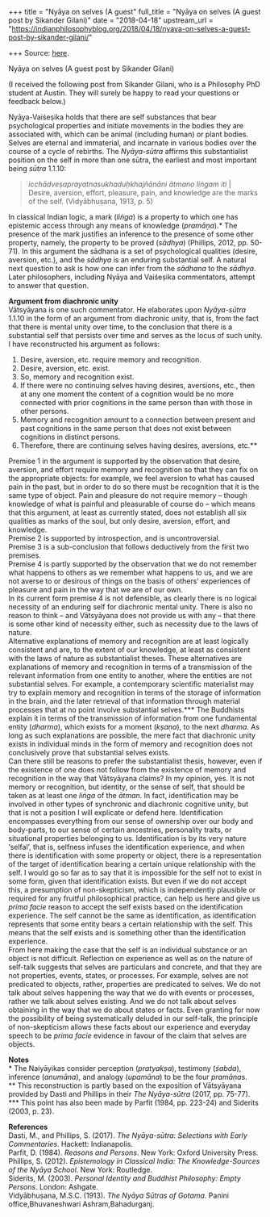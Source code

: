 +++
title = "Nyāya on selves (A guest"
full_title = "Nyāya on selves (A guest post by Sikander Gilani)"
date = "2018-04-18"
upstream_url = "https://indianphilosophyblog.org/2018/04/18/nyaya-on-selves-a-guest-post-by-sikander-gilani/"

+++
Source: [here](https://indianphilosophyblog.org/2018/04/18/nyaya-on-selves-a-guest-post-by-sikander-gilani/).

Nyāya on selves (A guest post by Sikander Gilani)

(I received the following post from Sikander Gilani, who is a Philosophy
PhD student at Austin. They will surely be happy to read your questions
or feedback below.)

Nyāya-Vaiśeṣika holds that there are self substances that bear
psychological properties and initiate movements in the bodies they are
associated with, which can be animal (including human) or plant bodies.
Selves are eternal and immaterial, and incarnate in various bodies over
the course of a cycle of rebirths. The *Nyāya-sūtra* affirms this
substantialist position on the self in more than one sūtra, the earliest
and most important being *sūtra* 1.1.10:

> *icchādveṣaprayatnasukhaduḥkhajñānāni ātmano liṅgam iti* \|  
> Desire, aversion, effort, pleasure, pain, and knowledge are the marks
> of the self. (Vidyābhuṣana, 1913, p. 5)

In classical Indian logic, a mark (*liṅga*) is a property to which one
has epistemic access through any means of knowledge (*pramāṇa*).\* The
presence of the mark justifies an inference to the presence of some
other property, namely, the property to be proved (*sādhya*) (Phillips,
2012, pp. 50-71). In this argument the sādhana is a set of psychological
qualities (desire, aversion, etc.), and the *sādhya* is an enduring
substantial self. A natural next question to ask is how one can infer
from the *sādhana* to the *sādhya*. Later philosophers, including Nyāya
and Vaiśeṣika commentators, attempt to answer that question.

**Argument from diachronic unity**  
Vātsyāyana is one such commentator. He elaborates upon *Nyāya-sūtra*
1.1.10 in the form of an argument from diachronic unity, that is, from
the fact that there is mental unity over time, to the conclusion that
there is a substantial self that persists over time and serves as the
locus of such unity. I have reconstructed his argument as follows:

1.  Desire, aversion, etc. require memory and recognition.
2.  Desire, aversion, etc. exist.
3.  So, memory and recognition exist.
4.  If there were no continuing selves having desires, aversions, etc.,
    then at any one moment the content of a cognition would be no more
    connected with prior cognitions in the same person than with those
    in other persons.
5.  Memory and recognition amount to a connection between present and
    past cognitions in the same person that does not exist between
    cognitions in distinct persons.
6.  Therefore, there are continuing selves having desires, aversions,
    etc.\*\*

Premise 1 in the argument is supported by the observation that desire,
aversion, and effort require memory and recognition so that they can fix
on the appropriate objects: for example, we feel aversion to what has
caused pain in the past, but in order to do so there must be recognition
that it is the same type of object. Pain and pleasure do not require
memory – though knowledge of what is painful and pleasurable of course
do – which means that this argument, at least as currently stated, does
not establish all six qualities as marks of the soul, but only desire,
aversion, effort, and knowledge.  
Premise 2 is supported by introspection, and is uncontroversial.  
Premise 3 is a sub-conclusion that follows deductively from the first
two premises.  
Premise 4 is partly supported by the observation that we do not remember
what happens to others as we remember what happens to us, and we are not
averse to or desirous of things on the basis of others’ experiences of
pleasure and pain in the way that we are of our own.  
In its current form premise 4 is not defensible, as clearly there is no
logical necessity of an enduring self for diachronic mental unity. There
is also no reason to think – and Vātsyāyana does not provide us with any
– that there is some other kind of necessity either, such as necessity
due to the laws of nature.  
Alternative explanations of memory and recognition are at least
logically consistent and are, to the extent of our knowledge, at least
as consistent with the laws of nature as substantialist theses. These
alternatives are explanations of memory and recognition in terms of a
transmission of the relevant information from one entity to another,
where the entities are not substantial selves. For example, a
contemporary scientific materialist may try to explain memory and
recognition in terms of the storage of information in the brain, and the
later retrieval of that information through material processes that at
no point involve substantial selves.\*\*\* The Buddhists explain it in
terms of the transmission of information from one fundamental entity
(*dharma*), which exists for a moment (*kṣaṇa*), to the next *dharma*.
As long as such explanations are possible, the mere fact that diachronic
unity exists in individual minds in the form of memory and recognition
does not conclusively prove that substantial selves exists.  
Can there still be reasons to prefer the substantialist thesis, however,
even if the existence of one does not follow from the existence of
memory and recognition in the way that Vātsyāyana claims? In my opinion,
yes. It is not memory or recognition, but identity, or the sense of
self, that should be taken as at least one *liṅga* of the *ātman*. In
fact, identification may be involved in other types of synchronic and
diachronic cognitive unity, but that is not a position I will explicate
or defend here. Identification encompasses everything from our sense of
ownership over our body and body-parts, to our sense of certain
ancestries, personality traits, or situational properties belonging to
us. Identification is by its very nature ‘selfal’, that is, selfness
infuses the identification experience, and when there is identification
with some property or object, there is a representation of the target of
identification bearing a certain unique relationship with the self. I
would go so far as to say that it is impossible for the self not to
exist in some form, given that identification exists. But even if we do
not accept this, a presumption of non-skepticism, which is independently
plausible or required for any fruitful philosophical practice, can help
us here and give us *prima facie* reason to accept the self exists based
on the identification experience. The self cannot be the same as
identification, as identification represents that some entity bears a
certain relationship with the self. This means that the self exists and
is something other than the identification experience.  
From here making the case that the self is an individual substance or an
object is not difficult. Reflection on experience as well as on the
nature of self-talk suggests that selves are particulars and concrete,
and that they are not properties, events, states, or processes. For
example, selves are not predicated to objects, rather, properties are
predicated to selves. We do not talk about selves happening the way that
we do with events or processes, rather we talk about selves existing.
And we do not talk about selves obtaining in the way that we do about
states or facts. Even granting for now the possibility of being
systematically deluded in our self-talk, the principle of non-skepticism
allows these facts about our experience and everyday speech to be *prima
facie* evidence in favour of the claim that selves are objects.

**Notes**  
\* The Naiyāyikas consider perception (*pratyakṣa*), testimony
(*śabda*), inference (*anumāna*), and analogy (*upamāna*) to be the four
*pramāṇa*s.  
\*\* This reconstruction is partly based on the exposition of Vātsyāyana
provided by Dasti and Phillips in their *The Nyāya-sūtra* (2017, pp.
75-77).  
\*\*\* This point has also been made by Parfit (1984, pp. 223-24) and
Siderits (2003, p. 23).

**References**  
Dasti, M., and Phillips, S. (2017). *The Nyāya-sūtra: Selections with
Early Commentaries*. Hackett: Indianapolis.  
Parfit, D. (1984). *Reasons and Persons*. New York: Oxford University
Press.  
Phillips, S. (2012). *Epistemology in Classical India: The
Knowledge-Sources of the Nyāya School*. New York: Routledge.  
Siderits, M. (2003). *Personal Identity and Buddhist Philosophy: Empty
Persons*. London: Ashgate.  
Vidyābhuṣana, M.S.C. (1913). *The Nyāya Sūtras of Gotama*. Panini
office,Bhuvaneshwari Ashram,Bahadurganj.

